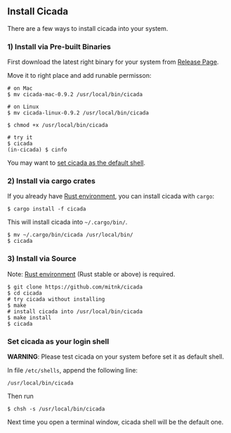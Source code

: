 ## Install Cicada

There are a few ways to install cicada into your system.

### 1) Install via Pre-built Binaries

First download the latest right binary for your system from
[Release Page](https://github.com/mitnk/cicada/releases).

Move it to right place and add runable permisson:

```
# on Mac
$ mv cicada-mac-0.9.2 /usr/local/bin/cicada

# on Linux
$ mv cicada-linux-0.9.2 /usr/local/bin/cicada

$ chmod +x /usr/local/bin/cicada

# try it
$ cicada
(in-cicada) $ cinfo
```

You may want to [set cicada as the default shell](https://github.com/mitnk/cicada/blob/master/docs/install.md#set-cicada-as-your-login-shell).

### 2) Install via cargo crates

If you already have [Rust environment](https://rustup.rs/), you can install
cicada with `cargo`:

```
$ cargo install -f cicada
```

This will install cicada into `~/.cargo/bin/`.

```
$ mv ~/.cargo/bin/cicada /usr/local/bin/
$ cicada
```

### 3) Install via Source

Note: [Rust environment](https://rustup.rs/) (Rust stable or above) is required.

```
$ git clone https://github.com/mitnk/cicada
$ cd cicada
# try cicada without installing
$ make
# install cicada into /usr/local/bin/cicada
$ make install
$ cicada
```

### Set cicada as your login shell

**WARNING**: Please test cicada on your system before set it as default shell.

In file `/etc/shells`, append the following line:

```
/usr/local/bin/cicada
```

Then run

```
$ chsh -s /usr/local/bin/cicada
```

Next time you open a terminal window, cicada shell will be the default one.
